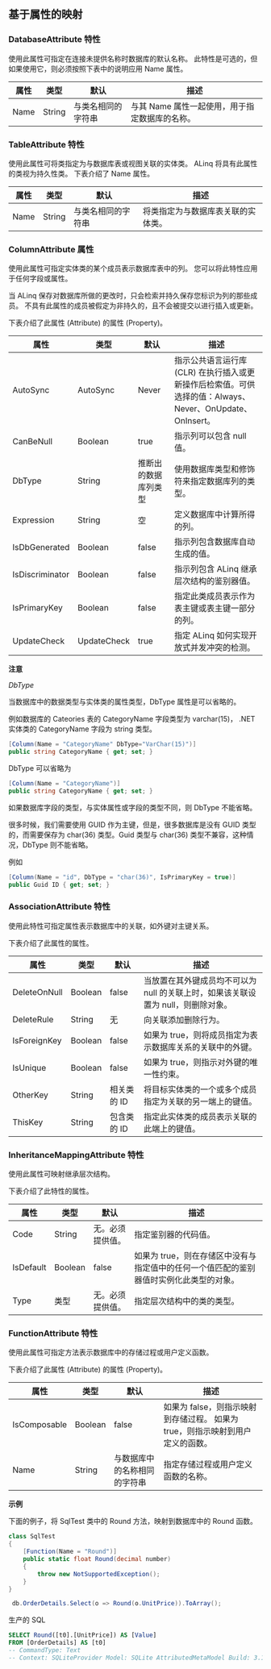## 基于属性的映射

### DatabaseAttribute 特性

使用此属性可指定在连接未提供名称时数据库的默认名称。 此特性是可选的，但如果使用它，则必须按照下表中的说明应用 Name 属性。

属性             |类型            |默认             |描述
----------------|----------------|----------------|----------------
Name            |String          |与类名相同的字符串       |与其 Name 属性一起使用，用于指定数据库的名称。

### TableAttribute 特性

使用此属性可将类指定为与数据库表或视图关联的实体类。 ALinq 将具有此属性的类视为持久性类。 下表介绍了 Name 属性。

属性             |类型            |默认             |描述
----------------|----------------|----------------|----------------
Name            |String          |与类名相同的字符串 |将类指定为与数据库表关联的实体类。

### ColumnAttribute 属性

使用此属性可指定实体类的某个成员表示数据库表中的列。 您可以将此特性应用于任何字段或属性。

当 ALinq 保存对数据库所做的更改时，只会检索并持久保存您标识为列的那些成员。 不具有此属性的成员被假定为非持久的，且不会被提交以进行插入或更新。

下表介绍了此属性 (Attribute) 的属性 (Property)。

属性          |类型           |默认           |描述
--------------|--------------|--------------|--------------
AutoSync      |AutoSync      |Never         |指示公共语言运行库 (CLR) 在执行插入或更新操作后检索值。可供选择的值：Always、Never、OnUpdate、OnInsert。
CanBeNull     |Boolean       |true          |指示列可以包含 null 值。
DbType        |String        |推断出的数据库列类型|使用数据库类型和修饰符来指定数据库列的类型。
Expression    |String        |空            |定义数据库中计算所得的列。
IsDbGenerated |Boolean       |false         |指示列包含数据库自动生成的值。
IsDiscriminator|Boolean      |false         |指示列包含 ALinq 继承层次结构的鉴别器值。
IsPrimaryKey  |Boolean       |false         |指定此类成员表示作为表主键或表主键一部分的列。
UpdateCheck   |UpdateCheck   |true          |指定 ALinq 如何实现开放式并发冲突的检测。

**注意** 

*DbType*

当数据库中的数据类型与实体类的属性类型，DbType 属性是可以省略的。


例如数据库的 Cateories 表的 CategoryName 字段类型为 varchar(15)， .NET 实体类的 CategoryName 字段为 string 类型。

```cs
[Column(Name = "CategoryName" DbType="VarChar(15)")]
public string CategoryName { get; set; }
```   
DbType 可以省略为

```cs
[Column(Name = "CategoryName")]
public string CategoryName { get; set; }
```  

如果数据库字段的类型，与实体属性或字段的类型不同，则 DbType 不能省略。

很多时候，我们需要使用 GUID 作为主键，但是，很多数据库是没有 GUID 类型的，而需要保存为 char(36) 类型。Guid 类型与 char(36) 类型不兼容，这种情况，DbType 则不能省略。

例如

```cs
[Column(Name = "id", DbType = "char(36)", IsPrimaryKey = true)]
public Guid ID { get; set; }
```

### AssociationAttribute 特性

使用此特性可指定属性表示数据库中的关联，如外键对主键关系。

下表介绍了此属性的属性。

属性            |类型        |默认         |描述
---------------|------------|------------|-----------------------------                        
DeleteOnNull   |Boolean     |false       |当放置在其外键成员均不可以为 null 的关联上时，如果该关联设置为 null，则删除对象。
DeleteRule     |String      |无           |向关联添加删除行为。
IsForeignKey   |Boolean     |false        |如果为 true，则将成员指定为表示数据库关系的关联中的外键。
IsUnique       |Boolean     |false        |如果为 true，则指示对外键的唯一性约束。
OtherKey       |String      |相关类的 ID   |将目标实体类的一个或多个成员指定为关联的另一端上的键值。
ThisKey        |String      |包含类的 ID   |指定此实体类的成员表示关联的此端上的键值。

### InheritanceMappingAttribute 特性

使用此属性可映射继承层次结构。

下表介绍了此特性的属性。

属性      |类型      |默认           |描述
---------|----------|--------------|---------------------------------
Code     |String    |无。必须提供值。 |指定鉴别器的代码值。
IsDefault|Boolean   |false         |如果为 true，则在存储区中没有与指定值中的任何一个值匹配的鉴别器值时实例化此类型的对象。
Type     |类型       |无。必须提供值。|指定层次结构中的类的类型。

### FunctionAttribute 特性

使用此属性可指定方法表示数据库中的存储过程或用户定义函数。

下表介绍了此属性 (Attribute) 的属性 (Property)。

属性             |类型          |默认         |描述
----------------|--------------|------------|----------------------------------
IsComposable    |Boolean       |false       |如果为 false，则指示映射到存储过程。 如果为 true，则指示映射到用户定义的函数。
Name            |String        |与数据库中的名称相同的字符串|指定存储过程或用户定义函数的名称。

**示例**

下面的例子，将 SqlTest 类中的 Round 方法，映射到数据库中的 Round 函数。

```cs
class SqlTest
{
    [Function(Name = "Round")]
    public static float Round(decimal number)
    {
        throw new NotSupportedException();
    }
}
```

```cs 
 db.OrderDetails.Select(o => Round(o.UnitPrice)).ToArray();
 ```

生产的 SQL

```sql
SELECT Round([t0].[UnitPrice]) AS [Value]
FROM [OrderDetails] AS [t0]
-- CommandType: Text
-- Context: SQLiteProvider Model: SQLite AttributedMetaModel Build: 3.1.20.35
```

